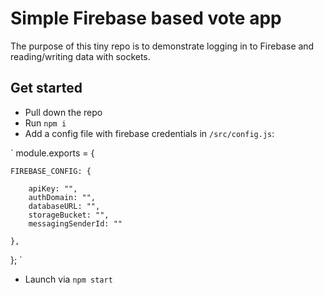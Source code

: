 # Simple Firebase based vote app

The purpose of this tiny repo is to demonstrate logging in to Firebase and reading/writing data with sockets.

## Get started

* Pull down the repo
* Run `npm i`
* Add a config file with firebase credentials in `/src/config.js`:

`
module.exports = {

    FIREBASE_CONFIG: {

        apiKey: "",
        authDomain: "",
        databaseURL: "",
        storageBucket: "",
        messagingSenderId: ""

    },
};
`
* Launch via `npm start`
